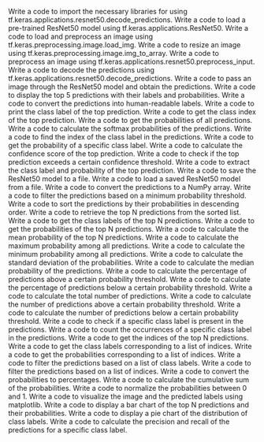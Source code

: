 Write a code to import the necessary libraries for using tf.keras.applications.resnet50.decode_predictions.
Write a code to load a pre-trained ResNet50 model using tf.keras.applications.ResNet50.
Write a code to load and preprocess an image using tf.keras.preprocessing.image.load_img.
Write a code to resize an image using tf.keras.preprocessing.image.img_to_array.
Write a code to preprocess an image using tf.keras.applications.resnet50.preprocess_input.
Write a code to decode the predictions using tf.keras.applications.resnet50.decode_predictions.
Write a code to pass an image through the ResNet50 model and obtain the predictions.
Write a code to display the top 5 predictions with their labels and probabilities.
Write a code to convert the predictions into human-readable labels.
Write a code to print the class label of the top prediction.
Write a code to get the class index of the top prediction.
Write a code to get the probabilities of all predictions.
Write a code to calculate the softmax probabilities of the predictions.
Write a code to find the index of the class label in the predictions.
Write a code to get the probability of a specific class label.
Write a code to calculate the confidence score of the top prediction.
Write a code to check if the top prediction exceeds a certain confidence threshold.
Write a code to extract the class label and probability of the top prediction.
Write a code to save the ResNet50 model to a file.
Write a code to load a saved ResNet50 model from a file.
Write a code to convert the predictions to a NumPy array.
Write a code to filter the predictions based on a minimum probability threshold.
Write a code to sort the predictions by their probabilities in descending order.
Write a code to retrieve the top N predictions from the sorted list.
Write a code to get the class labels of the top N predictions.
Write a code to get the probabilities of the top N predictions.
Write a code to calculate the mean probability of the top N predictions.
Write a code to calculate the maximum probability among all predictions.
Write a code to calculate the minimum probability among all predictions.
Write a code to calculate the standard deviation of the probabilities.
Write a code to calculate the median probability of the predictions.
Write a code to calculate the percentage of predictions above a certain probability threshold.
Write a code to calculate the percentage of predictions below a certain probability threshold.
Write a code to calculate the total number of predictions.
Write a code to calculate the number of predictions above a certain probability threshold.
Write a code to calculate the number of predictions below a certain probability threshold.
Write a code to check if a specific class label is present in the predictions.
Write a code to count the occurrences of a specific class label in the predictions.
Write a code to get the indices of the top N predictions.
Write a code to get the class labels corresponding to a list of indices.
Write a code to get the probabilities corresponding to a list of indices.
Write a code to filter the predictions based on a list of class labels.
Write a code to filter the predictions based on a list of indices.
Write a code to convert the probabilities to percentages.
Write a code to calculate the cumulative sum of the probabilities.
Write a code to normalize the probabilities between 0 and 1.
Write a code to visualize the image and the predicted labels using matplotlib.
Write a code to display a bar chart of the top N predictions and their probabilities.
Write a code to display a pie chart of the distribution of class labels.
Write a code to calculate the precision and recall of the predictions for a specific class label.